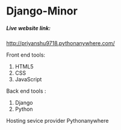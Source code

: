 # Django-Minor

##### Live website link:

http://priyanshu9718.pythonanywhere.com/

Front end tools:
  1. HTML5
  2. CSS
  3. JavaScript
  
Back end tools :
  1. Django 
  2. Python

Hosting sevice provider
  Pythonanywhere
